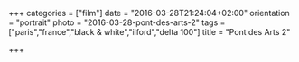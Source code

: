 +++
categories = ["film"]
date = "2016-03-28T21:24:04+02:00"
orientation = "portrait"
photo = "2016-03-28-pont-des-arts-2"
tags = ["paris","france","black & white","ilford","delta 100"]
title = "Pont des Arts 2"

+++

